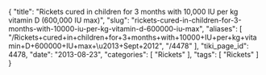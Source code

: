 {
    "title": "Rickets cured in children for 3 months with 10,000 IU per kg vitamin D (600,000 IU max)",
    "slug": "rickets-cured-in-children-for-3-months-with-10000-iu-per-kg-vitamin-d-600000-iu-max",
    "aliases": [
        "/Rickets+cured+in+children+for+3+months+with+10000+IU+per+kg+vitamin+D+600000+IU+max+\u2013+Sept+2012",
        "/4478"
    ],
    "tiki_page_id": 4478,
    "date": "2013-08-23",
    "categories": [
        "Rickets"
    ],
    "tags": [
        "Rickets"
    ]
}